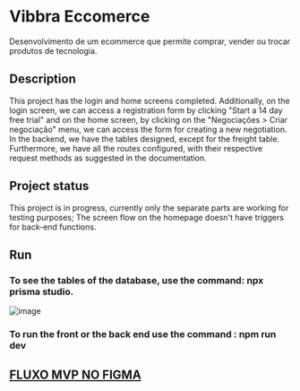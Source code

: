 # Vibbra Eccomerce
Desenvolvimento de um ecommerce que permite comprar, vender ou trocar produtos de tecnologia.

## Description
This project has the login and home screens completed. Additionally, on the login screen, we can access a registration form by clicking "Start a 14 day free trial" and on the home screen, by clicking on the "Negociações > Criar negociação" menu, we can access the form for creating a new negotiation.
In the backend, we have the tables designed, except for the freight table. Furthermore, we have all the routes configured, with their respective request methods as suggested in the documentation.

## Project status
This project is in progress, currently only the separate parts are working for testing purposes;
The screen flow on the homepage doesn't have triggers for back-end functions.

## Run
### To see the tables of the database, use the command: npx prisma studio.
![image](https://user-images.githubusercontent.com/81257067/234585765-ed124cfd-8e07-4ebc-8dc2-baa64630a6a2.png)

### To run the front or the back end use the command : npm run dev

## [FLUXO MVP NO FIGMA](https://www.figma.com/proto/QRCRnNvk0MI4g1Nrx68049/Ecommerce---vibbra?node-id=202-448&scaling=min-zoom&page-id=202%3A19&starting-point-node-id=203%3A773)

